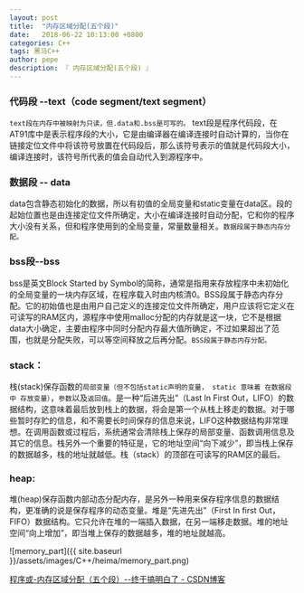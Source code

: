 ```yaml
---
layout: post
title:  "内存区域分配(五个段)"
date:   2018-06-22 10:13:00 +0800
categories: C++
tags: 黑马C++
author: pepe
description: 『 内存区域分配(五个段) 』
---
```


### 代码段 --text（code segment/text segment）
`text段在内存中被映射为只读，但.data和.bss是可写的。`
text段是程序代码段，在AT91库中是表示程序段的大小，它是由编译器在编译连接时自动计算的，当你在链接定位文件中将该符号放置在代码段后，那么该符号表示的值就是代码段大小，编译连接时，该符号所代表的值会自动代入到源程序中。

### 数据段 -- data
data包含静态初始化的数据，所以有初值的全局变量和static变量在data区。段的起始位置也是由连接定位文件所确定，大小在编译连接时自动分配，它和你的程序大小没有关系，但和程序使用到的全局变量，常量数量相关。`数据段属于静态内存分配。`

### bss段--bss
bss是英文Block Started by Symbol的简称，通常是指用来存放程序中未初始化的全局变量的一块内存区域，在程序载入时由内核清0。BSS段属于静态内存分配。它的初始值也是由用户自己定义的连接定位文件所确定，用户应该将它定义在可读写的RAM区内，源程序中使用malloc分配的内存就是这一块，它不是根据data大小确定，主要由程序中同时分配内存最大值所确定，不过如果超出了范围，也就是分配失败，可以等空间释放之后再分配。`BSS段属于静态内存分配。`

### stack：
栈(stack)保存函数的`局部变量（但不包括static声明的变量， static 意味着 在数据段中 存放变量）`，`参数`以及`返回值`。是一种“后进先出”（Last In First Out，LIFO）的数据结构，这意味着最后放到栈上的数据，将会是第一个从栈上移走的数据。对于哪些暂时存贮的信息，和不需要长时间保存的信息来说，LIFO这种数据结构非常理想。在调用函数或过程后，系统通常会清除栈上保存的局部变量、函数调用信息及其它的信息。栈另外一个重要的特征是，它的地址空间“向下减少”，即当栈上保存的数据越多，栈的地址就越低。栈（stack）的顶部在可读写的RAM区的最后。

### heap:
堆(heap)保存函数内部动态分配内存，是另外一种用来保存程序信息的数据结构，更准确的说是保存程序的动态变量。堆是“先进先出”（First In first Out，FIFO）数据结构。它只允许在堆的一端插入数据，在另一端移走数据。堆的地址空间“向上增加”，即当堆上保存的数据越多，堆的地址就越高。  
    
    
![memory_part]({{ site.baseurl }}/assets/images/C++/heima/memory_part.png)
    
[程序或-内存区域分配（五个段）--终于搞明白了 - CSDN博客](
https://blog.csdn.net/love_gaohz/article/details/41310597)  

    
    
    
    
    
    
    
    
    
    
    
    
    
    
    
    
    
    
    
    
    
    
    
    
    
    
    
    
    
    
    
    
    
    
    
    
    
    
    
    
    
    
    
    
    
    
    
    
    
    
    
    
    
    
    
    
    
    
    
    
    
    
    
    
    
    
    
    
    
    
    
    
    
    
    
    
    
    
    
    
    
    
    
    
    
    
    












